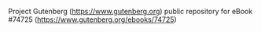 Project Gutenberg (https://www.gutenberg.org) public repository for
eBook #74725 (https://www.gutenberg.org/ebooks/74725)
